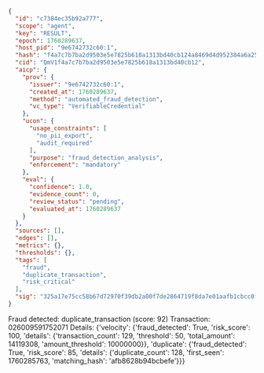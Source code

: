 ```json
{
  "id": "c7384ec35b92a777",
  "scope": "agent",
  "key": "RESULT",
  "epoch": 1760289637,
  "host_pid": "9e6742732c60:1",
  "hash": "f4a7c7b7ba2d9503e5e7825b618a1313bd40cb124a8469d4d952384a6a25ea28",
  "cid": "QmV1f4a7c7b7ba2d9503e5e7825b618a1313bd40cb12",
  "aicp": {
    "prov": {
      "issuer": "9e6742732c60:1",
      "created_at": 1760289637,
      "method": "automated_fraud_detection",
      "vc_type": "VerifiableCredential"
    },
    "ucon": {
      "usage_constraints": [
        "no_pii_export",
        "audit_required"
      ],
      "purpose": "fraud_detection_analysis",
      "enforcement": "mandatory"
    },
    "eval": {
      "confidence": 1.0,
      "evidence_count": 0,
      "review_status": "pending",
      "evaluated_at": 1760289637
    }
  },
  "sources": [],
  "edges": [],
  "metrics": {},
  "thresholds": {},
  "tags": [
    "fraud",
    "duplicate_transaction",
    "risk_critical"
  ],
  "sig": "325a17e75cc58b67d72970f39db2a00f7de2864719f8da7e01aafb1cbcc0f0e8"
}
```

Fraud detected: duplicate_transaction (score: 92)
Transaction: 026009591752071
Details: {'velocity': {'fraud_detected': True, 'risk_score': 100, 'details': {'transaction_count': 129, 'threshold': 50, 'total_amount': 14119308, 'amount_threshold': 10000000}}, 'duplicate': {'fraud_detected': True, 'risk_score': 85, 'details': {'duplicate_count': 128, 'first_seen': 1760285763, 'matching_hash': 'afb8628b94bcbefe'}}}